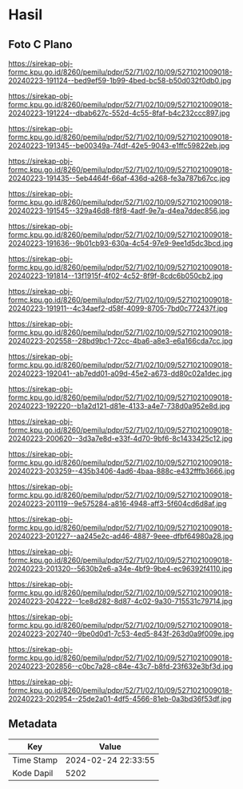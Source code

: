 # Hasil

## Foto C Plano

https://sirekap-obj-formc.kpu.go.id/8260/pemilu/pdpr/52/71/02/10/09/5271021009018-20240223-191124--bed9ef59-1b99-4bed-bc58-b50d032f0db0.jpg

https://sirekap-obj-formc.kpu.go.id/8260/pemilu/pdpr/52/71/02/10/09/5271021009018-20240223-191224--dbab627c-552d-4c55-8faf-b4c232ccc897.jpg

https://sirekap-obj-formc.kpu.go.id/8260/pemilu/pdpr/52/71/02/10/09/5271021009018-20240223-191345--be00349a-74df-42e5-9043-e1ffc59822eb.jpg

https://sirekap-obj-formc.kpu.go.id/8260/pemilu/pdpr/52/71/02/10/09/5271021009018-20240223-191435--5eb4464f-66af-436d-a268-fe3a787b67cc.jpg

https://sirekap-obj-formc.kpu.go.id/8260/pemilu/pdpr/52/71/02/10/09/5271021009018-20240223-191545--329a46d8-f8f8-4adf-9e7a-d4ea7ddec856.jpg

https://sirekap-obj-formc.kpu.go.id/8260/pemilu/pdpr/52/71/02/10/09/5271021009018-20240223-191636--9b01cb93-630a-4c54-97e9-9ee1d5dc3bcd.jpg

https://sirekap-obj-formc.kpu.go.id/8260/pemilu/pdpr/52/71/02/10/09/5271021009018-20240223-191814--13f1915f-4f02-4c52-8f9f-8cdc6b050cb2.jpg

https://sirekap-obj-formc.kpu.go.id/8260/pemilu/pdpr/52/71/02/10/09/5271021009018-20240223-191911--4c34aef2-d58f-4099-8705-7bd0c772437f.jpg

https://sirekap-obj-formc.kpu.go.id/8260/pemilu/pdpr/52/71/02/10/09/5271021009018-20240223-202558--28bd9bc1-72cc-4ba6-a8e3-e6a166cda7cc.jpg

https://sirekap-obj-formc.kpu.go.id/8260/pemilu/pdpr/52/71/02/10/09/5271021009018-20240223-192041--ab7edd01-a09d-45e2-a673-dd80c02a1dec.jpg

https://sirekap-obj-formc.kpu.go.id/8260/pemilu/pdpr/52/71/02/10/09/5271021009018-20240223-192220--b1a2d121-d81e-4133-a4e7-738d0a952e8d.jpg

https://sirekap-obj-formc.kpu.go.id/8260/pemilu/pdpr/52/71/02/10/09/5271021009018-20240223-200620--3d3a7e8d-e33f-4d70-9bf6-8c1433425c12.jpg

https://sirekap-obj-formc.kpu.go.id/8260/pemilu/pdpr/52/71/02/10/09/5271021009018-20240223-203259--435b3406-4ad6-4baa-888c-e432fffb3666.jpg

https://sirekap-obj-formc.kpu.go.id/8260/pemilu/pdpr/52/71/02/10/09/5271021009018-20240223-201119--9e575284-a816-4948-aff3-5f604cd6d8af.jpg

https://sirekap-obj-formc.kpu.go.id/8260/pemilu/pdpr/52/71/02/10/09/5271021009018-20240223-201227--aa245e2c-ad46-4887-9eee-dfbf64980a28.jpg

https://sirekap-obj-formc.kpu.go.id/8260/pemilu/pdpr/52/71/02/10/09/5271021009018-20240223-201320--5630b2e6-a34e-4bf9-9be4-ec96392f4110.jpg

https://sirekap-obj-formc.kpu.go.id/8260/pemilu/pdpr/52/71/02/10/09/5271021009018-20240223-204222--1ce8d282-8d87-4c02-9a30-715531c79714.jpg

https://sirekap-obj-formc.kpu.go.id/8260/pemilu/pdpr/52/71/02/10/09/5271021009018-20240223-202740--9be0d0d1-7c53-4ed5-843f-263d0a9f009e.jpg

https://sirekap-obj-formc.kpu.go.id/8260/pemilu/pdpr/52/71/02/10/09/5271021009018-20240223-202856--c0bc7a28-c84e-43c7-b8fd-23f632e3bf3d.jpg

https://sirekap-obj-formc.kpu.go.id/8260/pemilu/pdpr/52/71/02/10/09/5271021009018-20240223-202954--25de2a01-4df5-4566-81eb-0a3bd36f53df.jpg


## Metadata

| Key        | Value               |
| ---------- | ------------------- |
| Time Stamp | 2024-02-24 22:33:55 |
| Kode Dapil | 5202                |



